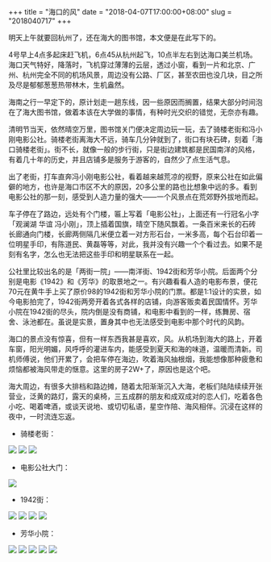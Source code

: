 +++
title = "海口的风"
date = "2018-04-07T17:00:00+08:00"
slug = "2018040717"
+++

明天上午就要回杭州了，还在海大的图书馆，本文便是在此写下的。

4号早上4点多起床赶飞机，6点45从杭州起飞，10点半左右到达海口美兰机场。海口天气特好，降落时，飞机穿过薄薄的云层，透过小窗，看到一片和北京、广州、杭州完全不同的机场风景，周边没有公路、厂区，甚至农田也没几块，目之所及尽是郁郁葱葱热带林木，生机盎然。

海南之行一早定下的，原计划走一趟东线，因一些原因而搁置，结果大部分时间泡在了海大图书馆，做着本该在大学做的事情，有种时光交织的错觉，无奈亦有趣。

清明节当天，依然晴空万里，图书馆关门便决定周边玩一玩，去了骑楼老街和冯小刚电影公社。骑楼老街离海大不远，骑车几分钟就到了，街口有块石碑，刻着「海口骑楼老街」。街不长，就像一般的步行街，只是街边建筑都是民国南洋的风格，有着几十年的历史，并且店铺多是服务于游客的，自然少了点生活气息。

出了老街，打车直奔冯小刚电影公社，看着越来越荒凉的视野，原来公社在如此偏僻的地方，也许是海口市区不大的原因，20多公里的路也比想象中远的多。看到电影公社的那一刻，感受到人造力量的强大——一个风景点在荒郊野外拔地而起。

车子停在了路边，远处有个门楼，匾上写着「电影公社」，上面还有一行冠名小字「观澜湖 华谊 冯小刚」，顶上插着国旗，晴空下随风飘着。一条百米来长的石砖长廊通向门楼，长廊两侧隔几米便立着一对方形石台，一米多高，每个石台印着一位明星手印，有陈道民、黄磊等等，对此，我并没有兴趣一个个看过去。如果不是刻有名字，怎么也无法把这些手印和明星联系在一起。

公社里比较出名的是「两街一院」——南洋街、1942街和芳华小院。后面两个分别是电影《1942》和《芳华》的取景地之一。有兴趣看看人造的电影布景，便花70元在黄牛手上买了原价98的1942街和芳华小院的门票。都是1:1设计的实景，如今电影拍完了，1942街两旁开着各式各样的店铺，向游客贩卖着民国情怀。芳华小院在1942街的尽头，院内倒是没有商铺，和电影中看到的一样，练舞房、宿舍、泳池都在。虽说是实景，置身其中也无法感受到电影中那个时代的风韵。

海口的景点没有惊喜，但有一样东西我甚是喜欢，风。从机场到海大的路上，开着车窗，阳光明媚，风呼呼的灌进车内，能感受到夏天和海的味道，温暖而清新。司机师傅说，他们开累了，会把车停在海边，吹着海风抽根烟，我能想像那种疲惫和烦恼都被海风带走的惬意。这里的房子2W+了，原因也是这个吧。

海大周边，有很多大排档和路边摊，随着太阳渐渐沉入大海，老板们陆陆续续开张营业，泛黄的路灯，露天的桌椅，三五成群的朋友和成双成对的恋人们，吃着各色小吃、喝着啤酒，或谈天说地、或切切私语，星空作陪、海风相伴。沉浸在这样的夜中，一时流连忘返。

* 骑楼老街：

![](/blog_static/2018/20180407-qilou-0.jpeg)
![](/blog_static/2018/20180407-qilou-1.jpeg)
![](/blog_static/2018/20180407-qilou-2.jpeg)

* 电影公社大门：

![](/blog_static/2018/20180407-fengxiaogan-1.jpeg)

* 1942街：

![](/blog_static/2018/20180407-1942st-0.jpeg)
![](/blog_static/2018/20180407-1942st-1.jpeg)
![](/blog_static/2018/20180407-1942st-2.jpeg)
![](/blog_static/2018/20180407-1942st-3.jpeg)

* 芳华小院：

![](/blog_static/2018/20180407-fanghua-0.jpeg)
![](/blog_static/2018/20180407-fanghua-1.jpeg)
![](/blog_static/2018/20180407-fanghua-2.jpeg)
![](/blog_static/2018/20180407-fanghua-3.jpeg)
![](/blog_static/2018/20180407-fanghua-4.jpeg)


